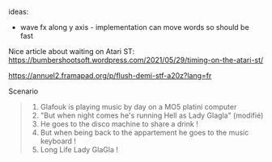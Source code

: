 ideas:
- wave fx along y axis - implementation can move words so should be fast

Nice article about waiting on Atari ST:
https://bumbershootsoft.wordpress.com/2021/05/29/timing-on-the-atari-st/

https://annuel2.framapad.org/p/flush-demi-stf-a20z?lang=fr

Scenario
> 1) Glafouk is playing music by day on a MO5 platini computer
> 2) "But when night comes he's running Hell as Lady Glagla"  (modifié)
> 3) He goes to the disco machine to share a drink !
> 4) But when being back to the appartement he goes to the music keyboard !
> 5) Long Life Lady GlaGla !
